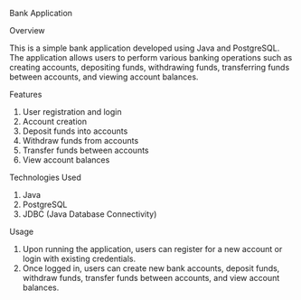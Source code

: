 Bank Application

Overview

This is a simple bank application developed using Java and PostgreSQL. The application allows users to perform various banking operations such as creating accounts, depositing funds, withdrawing funds, transferring funds between accounts, and viewing account balances.


Features

1. User registration and login
2. Account creation
3. Deposit funds into accounts
4. Withdraw funds from accounts
5. Transfer funds between accounts
6. View account balances

   
Technologies Used

1. Java
2. PostgreSQL
3. JDBC (Java Database Connectivity)

Usage

1. Upon running the application, users can register for a new account or login with existing credentials.
2. Once logged in, users can create new bank accounts, deposit funds, withdraw funds, transfer funds between accounts, and view account balances.
